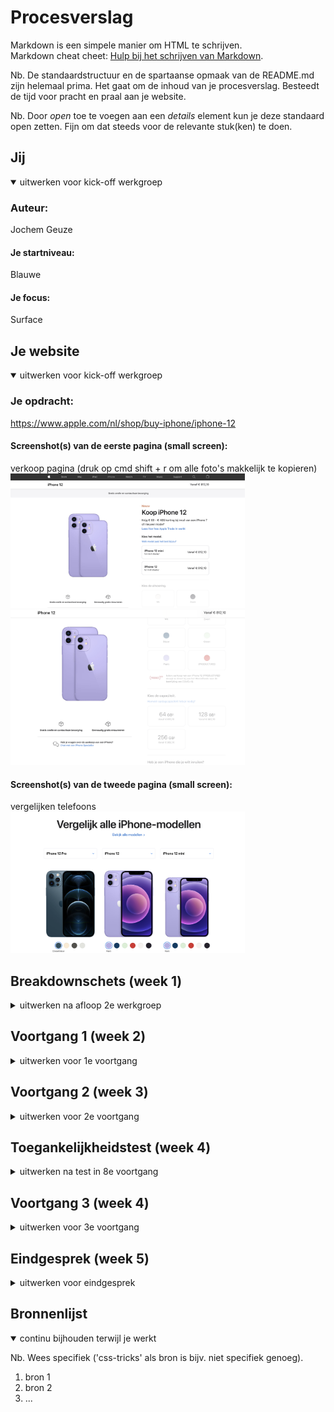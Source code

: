 # Procesverslag

Markdown is een simpele manier om HTML te schrijven.  
Markdown cheat cheet: [Hulp bij het schrijven van Markdown](https://github.com/adam-p/markdown-here/wiki/Markdown-Cheatsheet).

Nb. De standaardstructuur en de spartaanse opmaak van de README.md zijn helemaal prima. Het gaat om de inhoud van je procesverslag. Besteedt de tijd voor pracht en praal aan je website.

Nb. Door _open_ toe te voegen aan een _details_ element kun je deze standaard open zetten. Fijn om dat steeds voor de relevante stuk(ken) te doen.

## Jij

<details open>
<summary>uitwerken voor kick-off werkgroep</summary>

### Auteur:

Jochem Geuze

#### Je startniveau:

Blauwe

#### Je focus:

Surface

</details>

## Je website

<details open>
<summary>uitwerken voor kick-off werkgroep</summary>

### Je opdracht:

https://www.apple.com/nl/shop/buy-iphone/iphone-12

#### Screenshot(s) van de eerste pagina (small screen):

verkoop pagina (druk op cmd shift + r om alle foto's makkelijk te kopieren)  
<img src="images/Verkoop-pagina-1.png" width="375px" alt="eerste deel">
<img src="images/Verkoop-pagina-2.png" width="375px" alt="tweede deel">

#### Screenshot(s) van de tweede pagina (small screen):

vergelijken telefoons
<img src="images/vergelijken-pagina.png" width="375px" alt="vergelijken van telefoons">

</details>

## Breakdownschets (week 1)

<details>
<summary>uitwerken na afloop 2e werkgroep</summary>

### de hele pagina:

<img src="images/dummy-plaatje.jpg" width="375px" alt="breakdown van de hele pagina">

### dynamisch deel (bijv menu):

<img src="images/dummy-plaatje.jpg" width="375px" alt="breakdown van een dynamisch deel">

### wellicht nog een dynamisch deel (bijv filter):

<img src="images/dummy-plaatje.jpg" width="375px" alt="breakdown van nog een dynamisch deel">

</details>

## Voortgang 1 (week 2)

<details>
<summary>uitwerken voor 1e voortgang</summary>

### Stand van zaken

Code zag er goed uit, meer gebruik maken van comments in m'n html en css. En even nagaan hoe belangrijk het is om nth te gebruiken ipv classes. Want dat kan ik nog verbeteren.

</details>

## Voortgang 2 (week 3)

<details>
<summary>uitwerken voor 2e voortgang</summary>

### Stand van zaken

Alle html stond er inmiddels in, maar ik had sommige h5 en h6 genoemd en die moet ik veranderen naar h2 en h3. Er is al een begin van css en dit gaat al goed. Eerste deel van index.html staat er al goed in.

</details>

## Toegankelijkheidstest (week 4)

<details>
<summary>uitwerken na test in 8e voortgang</summary>

### Leesbaarheid

Contrast op index.html is goed. Tekst is allemaal goed leesbaar en als je de pagina vergroot is het zeker prima te doen.

#### Keyboard navigatie

Alle buttons- en a-elementen worden goed opgepakt als je tab gebruikt. Sommige tekst wordt wel overgeslagen, maar buttons en linkjes zijn goed te gebruiken.

#### Test met trillende hand

Bij de test of mijn website goed te bedienen is voor iemand met een fysieke beperkingen aan de handen, kwam er uit dat sommige knopjes wel klein zijn. Het was een beetje priegelen en de buttons met kleuren waren eigenlijk gewoon te klein.

</details>

## Voortgang 3 (week 4)

<details>
<summary>uitwerken voor 3e voortgang</summary>

### Stand van zaken

Css van index.html staat er al, header en footer staan ook beide maar de opmaak van vergelijken.html is nog niet goed genoeg. En ik heb teveel classes en er staan teveel sections in sections, dus deze moet ik zoveel mogelijk verwijderen of eventueel vervangen met articles.

</details>

## Eindgesprek (week 5)

<details>
<summary>uitwerken voor eindgesprek</summary>

### Stand van zaken

Ik heb eigenlijk alles wat ik wilde zo goed als mogelijk gefixt, alleen de navigatie-knop werkt uiteindelijk niet zoals ik wil helaas. Ook werken bij de vergelijken pagina de buttons niet exact zoals op de apple-pagina, net als het kiezen van verschillende telefoons om te vergelijken werkt niet 1:1.

<img src="images/Headerknopje.png" width="375px" alt="navigatie knop">
<img src="images/vergelijkenButtons" width="375px" alt="vergelijken.html voorbeeldje van de buttons">

### Screenshot(s)

hier screenshot(s) van je eindresultaat

</details>

## Bronnenlijst

<details open>
<summary>continu bijhouden terwijl je werkt</summary>

Nb. Wees specifiek ('css-tricks' als bron is bijv. niet specifiek genoeg).

1. bron 1
2. bron 2
3. ...

</details>
